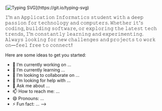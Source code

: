 
[![Typing SVG](https://readme-typing-svg.demolab.com/?lines=Welcome+to+my+profile!;)](https://git.io/typing-svg)

𝙸'𝚖 𝚊𝚗 𝙰𝚙𝚙𝚕𝚒𝚌𝚊𝚝𝚒𝚘𝚗 𝙸𝚗𝚏𝚘𝚛𝚖𝚊𝚝𝚒𝚌𝚜 𝚜𝚝𝚞𝚍𝚎𝚗𝚝 𝚠𝚒𝚝𝚑 𝚊 𝚍𝚎𝚎𝚙 𝚙𝚊𝚜𝚜𝚒𝚘𝚗 𝚏𝚘𝚛 𝚝𝚎𝚌𝚑𝚗𝚘𝚕𝚘𝚐𝚢 𝚊𝚗𝚍 𝚌𝚘𝚖𝚙𝚞𝚝𝚎𝚛𝚜. 𝚆𝚑𝚎𝚝𝚑𝚎𝚛 𝚒𝚝'𝚜 𝚌𝚘𝚍𝚒𝚗𝚐, 𝚋𝚞𝚒𝚕𝚍𝚒𝚗𝚐 𝚜𝚘𝚏𝚝𝚠𝚊𝚛𝚎, 𝚘𝚛 𝚎𝚡𝚙𝚕𝚘𝚛𝚒𝚗𝚐 𝚝𝚑𝚎 𝚕𝚊𝚝𝚎𝚜𝚝 𝚝𝚎𝚌𝚑 𝚝𝚛𝚎𝚗𝚍𝚜, 𝙸'𝚖 𝚌𝚘𝚗𝚜𝚝𝚊𝚗𝚝𝚕𝚢 𝚕𝚎𝚊𝚛𝚗𝚒𝚗𝚐 𝚊𝚗𝚍 𝚎𝚡𝚙𝚎𝚛𝚒𝚖𝚎𝚗𝚝𝚒𝚗𝚐. 
 𝙰𝚕𝚠𝚊𝚢𝚜 𝚕𝚘𝚘𝚔𝚒𝚗𝚐 𝚏𝚘𝚛 𝚗𝚎𝚠 𝚌𝚑𝚊𝚕𝚕𝚎𝚗𝚐𝚎𝚜 𝚊𝚗𝚍 𝚙𝚛𝚘𝚓𝚎𝚌𝚝𝚜 𝚝𝚘 𝚠𝚘𝚛𝚔 𝚘𝚗—𝚏𝚎𝚎𝚕 𝚏𝚛𝚎𝚎 𝚝𝚘 𝚌𝚘𝚗𝚗𝚎𝚌𝚝!



Here are some ideas to get you started:

- 🔭 I’m currently working on ...
- 🌱 I’m currently learning ...
- 👯 I’m looking to collaborate on ...
- 🤔 I’m looking for help with ...
- 💬 Ask me about ...
- 📫 How to reach me: ...
- 😄 Pronouns: ...
- ⚡ Fun fact: ...
-->
